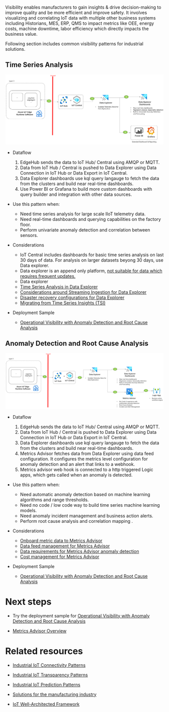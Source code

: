 Visibility enables manufacturers to gain insights & drive decision-making to improve quality and be more efficient and improve safety. It involves visualizing and correlating IoT data with multiple other business systems including Historians, MES, ERP, QMS to impact metrics like OEE, energy costs, machine downtime, labor efficiency which directly impacts the business value.

Following section includes common visibility patterns for industrial solutions. 

## Time Series Analysis

![Time Series Analysis](images/time-series-analysis.png)

- Dataflow
    1. EdgeHub sends the data to IoT Hub/ Central using AMQP or MQTT.
    1. Data from IoT Hub / Central is pushed to Data Explorer using Data Connection in IoT Hub or Data Export in IoT Central.
    1. Data Explorer dashboards use kql query langauge to fetch the data from the clusters and build near real-time dashboards.
    1. Use Power BI or Grafana to build more custom dashboards with query builder and integration with other data sources.

- Use this pattern when:
    - Need time series analysis for large scale IIoT telemetry data.
    - Need real-time dashboards and querying capabilities on the factory floor.
    - Perform univariate anomaly detection and correlation between sensors.

- Considerations
    - IoT Central includes dashboards for basic time series analysis on last 30 days of data. For analysis on larger datasets beyong 30 days, use Data explorer.
    - Data explorer is an append only platform, [not suitable for data which requires frequent updates.](https://docs.microsoft.com/en-us/azure/data-explorer/data-explorer-overview) 
    - Data explorer
    - [Time Series Analysis in Data Explorer](https://docs.microsoft.com/en-us/azure/data-explorer/time-series-analysis)
    - [Considerations around Streaming Ingestion for Data Explorer](https://docs.microsoft.com/en-us/azure/data-explorer/ingest-data-streaming?tabs=azure-portal%2Ccsharp)
    - [Disaster recovery configurations for Data Explorer](https://docs.microsoft.com/en-us/azure/data-explorer/business-continuity-overview#disaster-recovery-configurations)
    - [Migrating from Time Series Insights (TSI)](https://docs.microsoft.com/en-us/azure/time-series-insights/migration-to-adx)
    
- Deployment Sample
    - [Operational Visibility with Anomaly Detection and Root Cause Analysis](https://github.com/Azure-Samples/industrial-iot-patterns/tree/main/2_OperationalVisibility)


## Anomaly Detection and Root Cause Analysis

![Anomaly Detection and RCA](images/anomaly-detection.png)

- Dataflow
    1. EdgeHub sends the data to IoT Hub/ Central using AMQP or MQTT.
    1. Data from IoT Hub / Central is pushed to Data Explorer using Data Connection in IoT Hub or Data Export in IoT Central.
    1. Data Explorer dashboards use kql query langauge to fetch the data from the clusters and build near real-time dashboards.
    1. Metrics Advisor fetches data from Data Explorer using data feed configuration. It configures the metrics level configuration for anomaly detection and an alert that links to a webhook.
    2. Metrics advisor web hook is connected to a http triggered Logic apps, which gets called when an anomaly is detected.

- Use this pattern when:
    - Need automatic anomaly detection based on machine learning algorithms and range thresholds.
    - Need no code / low code way to build time series machine learning models.
    - Need anomaly incident management and business action alerts.
    - Perform root cause analysis and correlation mapping .

- Considerations
    - [Onboard metric data to Metrics Advisor](https://docs.microsoft.com/en-us/azure/applied-ai-services/metrics-advisor/how-tos/onboard-your-data)
    - [Data feed management for Metrics Advisor](https://docs.microsoft.com/en-us/azure/applied-ai-services/metrics-advisor/how-tos/manage-data-feeds)
    - [Data requirements for Metrics Advisor anomaly detection](https://docs.microsoft.com/en-us/azure/applied-ai-services/metrics-advisor/faq#how-much-data-is-needed-for-metrics-advisor-to-start-anomaly-detection-)
    - [Cost management for Metrics Advisor](https://docs.microsoft.com/en-us/azure/applied-ai-services/metrics-advisor/cost-management#key-points-about-cost-management-and-pricing)
    
- Deployment Sample
    - [Operational Visibility with Anomaly Detection and Root Cause Analysis](https://github.com/Azure-Samples/industrial-iot-patterns/tree/main/2_OperationalVisibility)



# Next steps

- Try the deployment sample for [Operational Visibility with Anomaly Detection and Root Cause Analysis](https://github.com/Azure-Samples/industrial-iot-patterns/tree/main/2_OperationalVisibility)

- [Metrics Advisor Overview](https://docs.microsoft.com/en-us/azure/applied-ai-services/metrics-advisor/overview)

# Related resources

- [Industrial IoT Connectivity Patterns](./iiot-connectivity-patterns.md)

- [Industrial IoT Transparency Patterns](./iiot-transparency-patterns.md)

- [Industrial IoT Prediction Patterns](./iiot-prediction-patterns.md)

- [Solutions for the manufacturing industry](https://docs.microsoft.com/en-us/azure/architecture/industries/manufacturing)

- [IoT Well-Architected Framework](https://docs.microsoft.com/en-us/azure/architecture/framework/iot/iot-overview)
